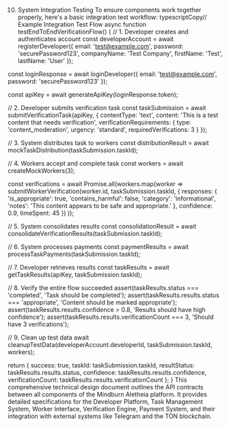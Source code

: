 10. System Integration Testing
To ensure components work together properly, here's a basic integration test workflow:
typescriptCopy// Example Integration Test Flow
async function testEndToEndVerificationFlow() {
  // 1. Developer creates and authenticates account
  const developerAccount = await registerDeveloper({
    email: 'test@example.com',
    password: 'securePassword123',
    companyName: 'Test Company',
    firstName: 'Test',
    lastName: 'User'
  });
  
  const loginResponse = await loginDeveloper({
    email: 'test@example.com',
    password: 'securePassword123'
  });
  
  const apiKey = await generateApiKey(loginResponse.token);
  
  // 2. Developer submits verification task
  const taskSubmission = await submitVerificationTask(apiKey, {
    contentType: 'text',
    content: 'This is a test content that needs verification',
    verificationRequirements: {
      type: 'content_moderation',
      urgency: 'standard',
      requiredVerifications: 3
    }
  });
  
  // 3. System distributes task to workers
  const distributionResult = await mockTaskDistribution(taskSubmission.taskId);
  
  // 4. Workers accept and complete task
  const workers = await createMockWorkers(3);
  
  const verifications = await Promise.all(workers.map(worker => 
    submitWorkerVerification(worker.id, taskSubmission.taskId, {
      responses: {
        'is_appropriate': true,
        'contains_harmful': false,
        'category': 'informational',
        'notes': 'This content appears to be safe and appropriate.'
      },
      confidence: 0.9,
      timeSpent: 45
    })
  ));
  
  // 5. System consolidates results
  const consolidationResult = await consolidateVerificationResults(taskSubmission.taskId);
  
  // 6. System processes payments
  const paymentResults = await processTaskPayments(taskSubmission.taskId);
  
  // 7. Developer retrieves results
  const taskResults = await getTaskResults(apiKey, taskSubmission.taskId);
  
  // 8. Verify the entire flow succeeded
  assert(taskResults.status === 'completed', 'Task should be completed');
  assert(taskResults.results.status === 'appropriate', 'Content should be marked appropriate');
  assert(taskResults.results.confidence > 0.8, 'Results should have high confidence');
  assert(taskResults.results.verificationCount === 3, 'Should have 3 verifications');
  
  // 9. Clean up test data
  await cleanupTestData(developerAccount.developerId, taskSubmission.taskId, workers);
  
  return {
    success: true,
    taskId: taskSubmission.taskId,
    resultStatus: taskResults.results.status,
    confidence: taskResults.results.confidence,
    verificationCount: taskResults.results.verificationCount
  };
}
This comprehensive technical design document outlines the API contracts between all components of the Mindburn Aletheia platform. It provides detailed specifications for the Developer Platform, Task Management System, Worker Interface, Verification Engine, Payment System, and their integration with external systems like Telegram and the TON blockchain.